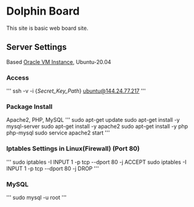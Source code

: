 # Dolphin Board

This site is basic web board site.

## Server Settings
Based [Oracle VM Instance](https://www.oracle.com/kr/cloud/compute/virtual-machines/), Ubuntu-20.04

### Access
'''
ssh -v -i {_Secret_Key_Path_} ubuntu@144.24.77.217
'''

### Package Install
Apache2, PHP, MySQL
'''
sudo apt-get update
sudo apt-get install -y mysql-server
sudo apt-get install -y apache2
sudo apt-get install -y php php-mysql
sudo service apache2 start
'''

### Iptables Settings in Linux(Firewall) (Port 80)
'''
sudo iptables -I INPUT 1 -p tcp --dport 80 -j ACCEPT
sudo iptables -I INPUT 1 -p tcp --dport 80 -j DROP
'''

### MySQL
'''
sudo mysql -u root
'''

